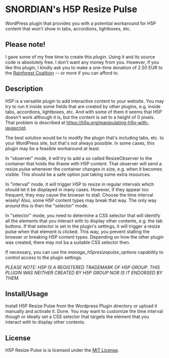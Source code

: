 # SNORDIAN's H5P Resize Pulse
WordPress plugin that provides you with a potential workaround for H5P content that won't show in tabs, accordions, lightboxes, etc.

## Please note!
I gave some of my free time to create this plugin. Using it and its source code is absolutely free. I don't want any money from you. However, if you like this plugin, I kindly ask you to make a one-time donation of 2.50 EUR to the [Rainforest Coalition](https://www.rainforestcoalition.org/donate) -- or more if you can afford to.

## Description
H5P is a versatile plugin to add interactive content to your website. You may try to run it inside some fields that are created by other plugins, e.g. inside tabs, accordions, lightboxes, etc. And with some of them it seems that H5P doesn't work although it is, but the content is set to a height of 0 pixels. That problem is described at https://h5p.org/manipulating-h5p-with-javascript.

The best solution would be to modify the plugin that's including tabs, etc. to your WordPress site, but that's not always possible. In some cases, this plugin may be a feasible workaround at least.

In "observer" mode, it will try to add a so called ResizeObserver to the container that holds the iframe
with H5P content. That observer will send a resize pulse whenever the container changes in size, e.g. when
it becomes visible. This should be a safe option just taking some extra resources.

In "interval" mode, it will trigger H5P to resize in regular intervals which should let it be displayed in many cases. However, if they appear too frequent, they may cause the browser to stall. Choose the time interval wisely! Also, some H5P content types may
break that way. The only way around this is then the "selector" mode.

In "selector" mode, you need to determine a CSS selector that will identify all the elements that you interact with to display
other contents, e.g. the tab buttons. If that selector is set in the plugin's settings, it will trigger a resize pulse
when that element is clicked. This way, you prevent stalling the browser or breaking H5P content types. Depending on how the
other plugin was created, there may not ba a suitable CSS selector then.

If necessary, you can use the _manage_h5presizepulse_options_ capability to control access to the plugin settings.

*PLEASE NOTE: H5P IS A REGISTERED TRADEMARK OF H5P GROUP. THIS PLUGIN WAS NEITHER CREATED BY H5P GROUP NOR IS IT ENDORSED BY THEM.*

## Install/Usage
Install H5P Resize Pulse from the Wordpress Plugin directory or upload it manually and activate it. Done. You may want to customize the time interval though or ideally set a CSS selector that targets the element that you interact with to display other contents.

## License
H5P Resize Pulse is is licensed under the [MIT License](https://github.com/otacke/wp-h5p-resize-pulse/blob/master/LICENSE).
